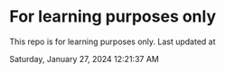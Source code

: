 # For learning purposes only
This repo is for learning purposes only.
Last updated at

Saturday, January 27, 2024 12:21:37 AM


